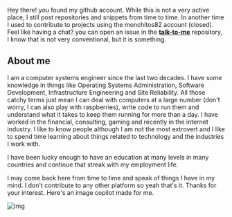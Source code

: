 Hey there! you found my github account. While this is not a very active place, I still post repositories and snippets from time to time. In another time I used to contribute to projects using the monchitos82 account (closed). Feel like having a chat? you can open an issue in the **[talk-to-me](https://github.com/mon88-mx/talk-to-me/issues)** repository, I know that is not very conventional, but it is something.

## About me

I am a computer systems engineer since the last two decades. I have some knowledge in things like Operating Systems Administration, Software Development, Infrastructure Engineering and Site Reliability. All those catchy terms just mean I can deal with computers at a large number (don't worry, I can also play with raspberries), write code to run them and understand what it takes to keep them running for more than a day.
I have worked in the financial, consulting, gaming and recently in the internet industry. I like to know people although I am not the most extrovert and I like to spend time learning about things related to technology and the industries I work with.

I have been lucky enough to have an education at many levels in many countries and continue that streak with my employment life.

I may come back here from time to time and speak of things I have in my mind. I don't contribute to any other platform so yeah that's it. Thanks for your interest. Here's an image copilot made for me.

![img](https://tse2.mm.bing.net/th/id/OIG3.rZngNmzvET0D5B2VICj9?w=270&h=270&c=6&r=0&o=5&dpr=1.3&pid=ImgGn)
